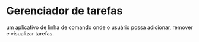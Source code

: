 # Gerenciador de tarefas
 um aplicativo de linha de comando onde o usuário possa adicionar, remover e visualizar tarefas. 
